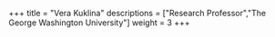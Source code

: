 +++
title = "Vera Kuklina"
descriptions = ["Research Professor","The George Washington University"]
weight = 3
+++
